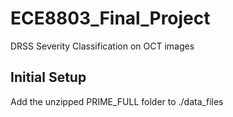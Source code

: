 # ECE8803_Final_Project
DRSS Severity Classification on OCT images

## Initial Setup

Add the unzipped PRIME_FULL folder to ./data_files

